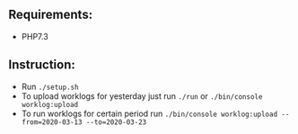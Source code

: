## Requirements:

- PHP7.3

## Instruction:

- Run `./setup.sh`
- To upload worklogs for yesterday just run `./run` or `./bin/console worklog:upload`
- To run worklogs for certain period run `./bin/console worklog:upload --from=2020-03-13 --to=2020-03-23`
